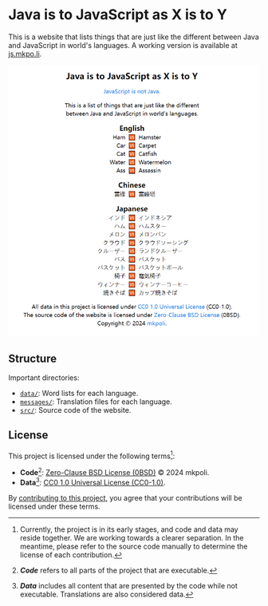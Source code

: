 # Java is to JavaScript as X is to Y

This is a website that lists things that are just like the different between Java and JavaScript in world's languages. A working version is available at [js.mkpo.li](https://js.mkpo.li).

![screenshot](./static/screenshot.png)

## Structure

Important directories:
- [`data/`](./data/): Word lists for each language.
- [`messages/`](./messages/): Translation files for each language.
- [`src/`](./src/): Source code of the website.

## License

This project is licensed under the following terms[^3]:

- **Code**[^1]: [Zero-Clause BSD License (0BSD)](./LICENSE-0BSD) © 2024 mkpoli.
- **Data**[^2]: [CC0 1.0 Universal License (CC0-1.0)](./LICENSE-CC0-1.0).

By [contributing to this project](CONTRIBUTING.md), you agree that your contributions will be licensed under these terms.

[^1]: ***Code*** refers to all parts of the project that are executable.
[^2]: ***Data*** includes all content that are presented by the code while not executable. Translations are also considered data.
[^3]: Currently, the project is in its early stages, and code and data may reside together. We are working towards a clearer separation. In the meantime, please refer to the source code manually to determine the license of each contribution.